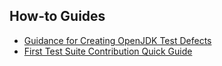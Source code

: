 ## How-to Guides

- [Guidance for Creating OpenJDK Test Defects](Guidance-for-Creating-OpenJDK-Test-Defects.md)
- [First Test Suite Contribution Quick Guide](howto/first-contrib.markdown)
